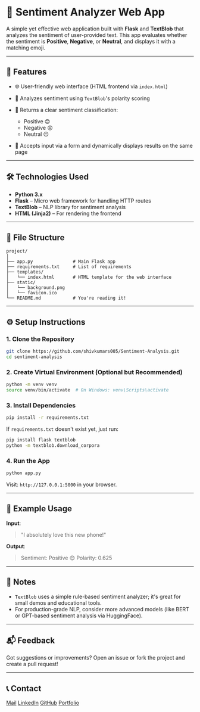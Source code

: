 # 🧠 Sentiment Analyzer Web App

A simple yet effective web application built with **Flask** and **TextBlob** that analyzes the sentiment of user-provided text. This app evaluates whether the sentiment is **Positive**, **Negative**, or **Neutral**, and displays it with a matching emoji.

---

## 🚀 Features

* 🌐 User-friendly web interface (HTML frontend via `index.html`)
* 🧾 Analyzes sentiment using `TextBlob`'s polarity scoring
* 🤖 Returns a clear sentiment classification:

  * Positive 😊
  * Negative 😠
  * Neutral 😐
* 📝 Accepts input via a form and dynamically displays results on the same page

---

## 🛠️ Technologies Used

* **Python 3.x**
* **Flask** – Micro web framework for handling HTTP routes
* **TextBlob** – NLP library for sentiment analysis
* **HTML (Jinja2)** – For rendering the frontend

---

## 📂 File Structure

```
project/
│
├── app.py               # Main Flask app
├── requirements.txt     # List of requirements
├── templates/
│   └── index.html       # HTML template for the web interface
├── static/
│   └── background.png
│   └── favicon.ico
└── README.md            # You're reading it!
```

---

## ⚙️ Setup Instructions

### 1. Clone the Repository

```bash
git clone https://github.com/shivkumars005/Sentiment-Analysis.git
cd sentiment-analysis
```

### 2. Create Virtual Environment (Optional but Recommended)

```bash
python -m venv venv
source venv/bin/activate  # On Windows: venv\Scripts\activate
```

### 3. Install Dependencies

```bash
pip install -r requirements.txt
```

If `requirements.txt` doesn't exist yet, just run:

```bash
pip install flask textblob
python -m textblob.download_corpora
```

### 4. Run the App

```bash
python app.py
```

Visit: `http://127.0.0.1:5000` in your browser.

---

## 🧪 Example Usage

**Input**:

> "I absolutely love this new phone!"

**Output**:

> Sentiment: Positive 😊
> Polarity: 0.625

---

## 📌 Notes

* `TextBlob` uses a simple rule-based sentiment analyzer; it's great for small demos and educational tools.
* For production-grade NLP, consider more advanced models (like BERT or GPT-based sentiment analysis via HuggingFace).

---

## 📬 Feedback

Got suggestions or improvements? Open an issue or fork the project and create a pull request!

---

## 📞 Contact

[Mail](shivakumarsouta18@gmail.com)
[LinkedIn](https://linkedin.com/in/shivakumarsouta)
[GitHub](https://github.com/shivkumars005)
[Portfolio](https://shivakumarsouta-portfolio.vercel.app)